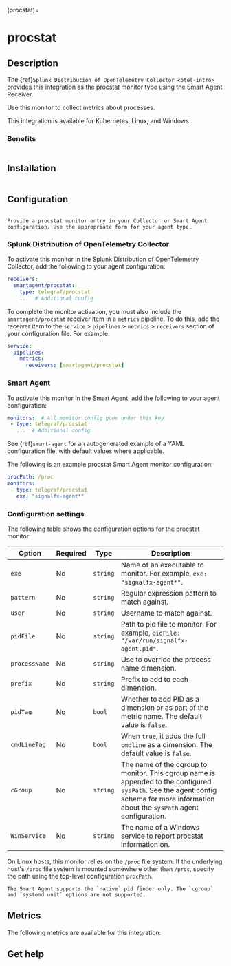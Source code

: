 (procstat)=

# procstat
<meta name="description" content="Documentation on the procstat monitor">

## Description

The {ref}`Splunk Distribution of OpenTelemetry Collector <otel-intro>` provides this integration as the procstat monitor type using the Smart Agent Receiver.

Use this monitor to collect metrics about processes.

This integration is available for Kubernetes, Linux, and Windows.

### Benefits

```{include} /_includes/benefits.md
```

## Installation

```{include} /_includes/collector-installation.md
```

## Configuration

```{include} /_includes/configuration.md
```

```{note}
Provide a procstat monitor entry in your Collector or Smart Agent configuration. Use the appropriate form for your agent type.
```

### Splunk Distribution of OpenTelemetry Collector

To activate this monitor in the Splunk Distribution of OpenTelemetry Collector, add the following to your agent configuration:

```yaml
receivers:
  smartagent/procstat:
    type: telegraf/procstat
    ...  # Additional config
```

To complete the monitor activation, you must also include the `smartagent/procstat` receiver item in a `metrics` pipeline. To do this, add the receiver item to the `service` > `pipelines` > `metrics` > `receivers` section of your configuration file. For example:

```yaml
service:
  pipelines:
    metrics:
      receivers: [smartagent/procstat]
```

### Smart Agent

To activate this monitor in the Smart Agent, add the following to your agent configuration:

```yaml
monitors:  # All monitor config goes under this key
 - type: telegraf/procstat
   ...  # Additional config
```

See {ref}`smart-agent` for an autogenerated example of a YAML configuration file, with default values where applicable.

The following is an example procstat Smart Agent monitor configuration:

```yaml
procPath: /proc
monitors:
 - type: telegraf/procstat
   exe: "signalfx-agent*"
```   

### Configuration settings

The following table shows the configuration options for the procstat monitor:

| Option | Required | Type | Description |
| --- | --- | --- | --- |
| `exe` | No | `string` | Name of an executable to monitor. For example, `exe: "signalfx-agent*"`. |
| `pattern` | No | `string` | Regular expression pattern to match against. |
| `user` | No | `string` | Username to match against. |
| `pidFile` | No | `string` | Path to pid file to monitor. For example, `pidFile: "/var/run/signalfx-agent.pid"`. |
| `processName` | No | `string` | Use to override the process name dimension. |
| `prefix` | No | `string` | Prefix to add to each dimension. |
| `pidTag` | No | `bool` | Whether to add PID as a dimension or as part of the metric name. The default value is `false`. |
| `cmdLineTag` | No | `bool` | When `true`, it adds the full `cmdline` as a dimension. The default value is `false`. |
| `cGroup` | No | `string` | The name of the cgroup to monitor. This cgroup name is appended to the configured `sysPath`. See the agent config schema for more information about the `sysPath` agent configuration. |
| `WinService` | No | `string` | The name of a Windows service to report procstat information on. |

On Linux hosts, this monitor relies on the `/proc` file system. If the underlying host's `/proc` file system is mounted somewhere other than `/proc`, specify the path using the top-level configuration `procPath`.

```{note}
The Smart Agent supports the `native` pid finder only. The `cgroup` and `systemd unit` options are not supported.
```

## Metrics

The following metrics are available for this integration:

<div class="metrics-yaml" url="https://raw.githubusercontent.com/signalfx/signalfx-agent/main/pkg/monitors/telegraf/monitors/procstat/metadata.yaml"></div>

## Get help

```{include} /_includes/troubleshooting.md
```
